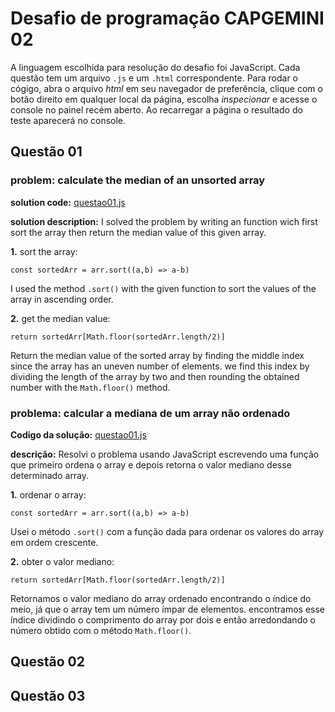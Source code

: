 # Desafio de programação CAPGEMINI 02

A linguagem escolhida para resolução do desafio foi JavaScript. Cada questão tem um arquivo `.js` e um `.html` correspondente. Para rodar o cógigo, abra o arquivo *html*  em seu navegador de preferência, clique com o botão direito em qualquer local da página, escolha *inspecionar* e acesse o console no painel recém aberto. Ao recarregar a página o resultado do teste aparecerá no console.

## Questão 01

### problem: calculate the median of an unsorted array
**solution code:** [questao01.js](https://github.com/ludeoliveira/desafioCapgemini02/blob/main/questao01.js)

**solution description:** I solved the problem by writing an function wich first sort the array then return the median value of this given array.

**1.** sort the array: 

`const sortedArr = arr.sort((a,b) => a-b)`

I used the method `.sort()` with the given function to sort the values of the array in ascending order.

**2.** get the median value:

`return sortedArr[Math.floor(sortedArr.length/2)]`

Return the median value of the sorted array by finding the middle index since the array has an uneven number of elements. we find this index by dividing the length of the array by two and then rounding the obtained number with the `Math.floor()` method.

### problema: calcular a mediana de um array não ordenado

**Codigo da solução:** [questao01.js](https://github.com/ludeoliveira/desafioCapgemini02/blob/main/questao01.js)

**descrição:** Resolvi o problema usando JavaScript escrevendo uma função que primeiro ordena o array e depois retorna o valor mediano desse determinado array.

**1.** ordenar o array: 

`const sortedArr = arr.sort((a,b) => a-b)`

Usei o método `.sort()` com a função dada para ordenar os valores do array em ordem crescente.

**2.** obter o valor mediano: 

`return sortedArr[Math.floor(sortedArr.length/2)]`

Retornamos o valor mediano do array ordenado encontrando o índice do meio, já que o array tem um número ímpar de elementos. encontramos esse índice dividindo o comprimento do array por dois e então arredondando o número obtido com o método `Math.floor()`.

## Questão 02 

## Questão 03 

